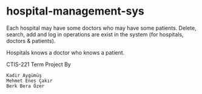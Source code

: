# hospital-management-sys

Each hospital may have some doctors who may have some patients. Delete, search, add and log in operations are exist in the system (for hospitals, doctors &amp; patients).




Hospitals knows a doctor who knows a patient.

CTIS-221 Term Project By

    Kadir Aygümüş
    Mehmet Enes Çakır
    Berk Bera Özer
